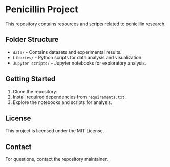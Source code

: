 # Penicillin Project

This repository contains resources and scripts related to penicillin research.

## Folder Structure

- `data/` - Contains datasets and experimental results.
- `Libaries/` - Python scripts for data analysis and visualization.
- `Jupyter scripts/` - Jupyter notebooks for exploratory analysis.

## Getting Started

1. Clone the repository.
2. Install required dependencies from `requirements.txt`.
3. Explore the notebooks and scripts for analysis.

## License

This project is licensed under the MIT License.

## Contact

For questions, contact the repository maintainer.